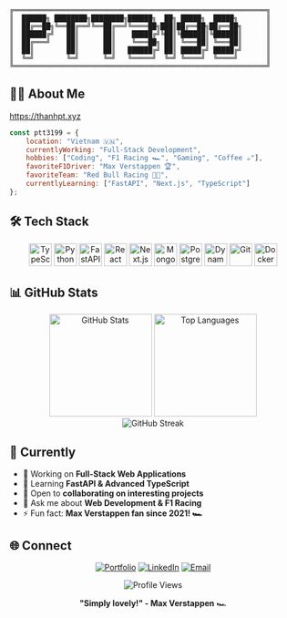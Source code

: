 ```ascii
╔══════════════════════════════════════════════════════════════╗
║  ██████╗ ████████╗████████╗██████╗  ██╗ █████╗  █████╗       ║
║  ██╔══██╗╚══██╔══╝╚══██╔══╝╚════██╗███║██╔══██╗██╔══██╗      ║
║  ██████╔╝   ██║      ██║    █████╔╝╚██║╚██████║╚██████║      ║
║  ██╔═══╝    ██║      ██║    ╚═══██╗ ██║ ╚═══██║ ╚═══██║      ║
║  ██║        ██║      ██║   ██████╔╝ ██║ █████╔╝ █████╔╝      ║
║  ╚═╝        ╚═╝      ╚═╝   ╚═════╝  ╚═╝ ╚════╝  ╚════╝       ║
╚══════════════════════════════════════════════════════════════╝
```

## 🧑‍💻 About Me
https://thanhpt.xyz

```javascript
const ptt3199 = {
    location: "Vietnam 🇻🇳",
    currentlyWorking: "Full-Stack Development",
    hobbies: ["Coding", "F1 Racing 🏎️", "Gaming", "Coffee ☕"],
    favoriteF1Driver: "Max Verstappen 🏆",
    favoriteTeam: "Red Bull Racing 🔵🔴",
    currentlyLearning: ["FastAPI", "Next.js", "TypeScript"]
};
```

## 🛠️ Tech Stack

<div align="center">

<img src="https://cdn.jsdelivr.net/gh/devicons/devicon/icons/typescript/typescript-original.svg" height="40" alt="TypeScript" />
<img src="https://cdn.jsdelivr.net/gh/devicons/devicon/icons/python/python-original.svg" height="40" alt="Python" />
<img src="https://cdn.jsdelivr.net/gh/devicons/devicon/icons/fastapi/fastapi-original.svg" height="40" alt="FastAPI" />
<img src="https://cdn.jsdelivr.net/gh/devicons/devicon/icons/react/react-original.svg" height="40" alt="React" />
<img src="https://cdn.jsdelivr.net/gh/devicons/devicon/icons/nextjs/nextjs-original.svg" height="40" alt="Next.js" />
<img src="https://cdn.jsdelivr.net/gh/devicons/devicon/icons/mongodb/mongodb-original.svg" height="40" alt="MongoDB" />
<img src="https://cdn.jsdelivr.net/gh/devicons/devicon/icons/postgresql/postgresql-original.svg" height="40" alt="PostgreSQL" />
<img src="https://cdn.jsdelivr.net/gh/devicons/devicon/icons/amazonwebservices/amazonwebservices-line-wordmark.svg" height="40" alt="DynamoDB" />
<img src="https://cdn.jsdelivr.net/gh/devicons/devicon/icons/git/git-original.svg" height="40" alt="Git" />
<img src="https://cdn.jsdelivr.net/gh/devicons/devicon/icons/docker/docker-original.svg" height="40" alt="Docker" />

</div>

## 📊 GitHub Stats

<div align="center">
  <img height="180em" src="https://github-readme-stats.vercel.app/api?username=ptt3199&show_icons=true&theme=default&hide_border=true&title_color=2E8B57&icon_color=FF6347&text_color=333&bg_color=ffffff" alt="GitHub Stats" />
  <img height="180em" src="https://github-readme-stats.vercel.app/api/top-langs/?username=ptt3199&layout=compact&theme=default&hide_border=true&title_color=2E8B57&text_color=333&bg_color=ffffff" alt="Top Languages" />
</div>

<div align="center">
  <img src="https://github-readme-streak-stats.herokuapp.com?user=ptt3199&theme=default&hide_border=true&background=ffffff&stroke=2E8B57&ring=FF6347&fire=FF6347&currStreakLabel=2E8B57" alt="GitHub Streak" />
</div>

## 🎯 Currently

- 🔭 Working on **Full-Stack Web Applications**
- 🌱 Learning **FastAPI & Advanced TypeScript**
- 👯 Open to **collaborating on interesting projects**
- 💬 Ask me about **Web Development & F1 Racing**
- ⚡ Fun fact: **Max Verstappen fan since 2021! 🏎️**

## 🌐 Connect

<div align="center">

[![Portfolio](https://img.shields.io/badge/Portfolio-FF6347?style=for-the-badge&logo=google-chrome&logoColor=white)](https://phuongtanthanh.vercel.app/)
[![LinkedIn](https://img.shields.io/badge/LinkedIn-0A66C2?style=for-the-badge&logo=linkedin&logoColor=white)](https://www.linkedin.com/in/thanh-phuongtan/)
[![Email](https://img.shields.io/badge/Gmail-EA4335?style=for-the-badge&logo=gmail&logoColor=white)](mailto:phuongtanthanh99@gmail.com)

</div>

<div align="center">

<img src="https://komarev.com/ghpvc/?username=ptt3199&label=Profile%20views&color=2E8B57&style=flat-square" alt="Profile Views" />

**"Simply lovely!" - Max Verstappen** 🏎️

</div>
